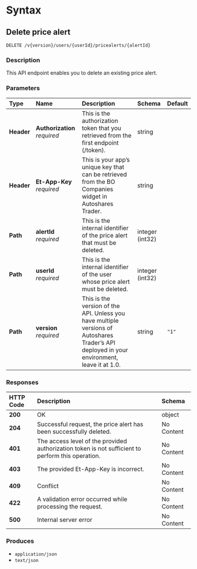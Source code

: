 # Syntax

## Delete price alert

```text
DELETE /v{version}/users/{userId}/pricealerts/{alertId}
```

### Description

This API endpoint enables you to delete an existing price alert.

### Parameters

| Type | Name | Description | Schema | Default |
| :--- | :--- | :--- | :--- | :--- |
| **Header** | **Authorization**   _required_ | This is the authorization token that you retrieved from the first endpoint \(/token\). | string |  |
| **Header** | **Et-App-Key**   _required_ | This is your app’s unique key that can be retrieved from the BO Companies widget in Autoshares Trader. | string |  |
| **Path** | **alertId**   _required_ | This is the internal identifier of the price alert that must be deleted. | integer \(int32\) |  |
| **Path** | **userId**   _required_ | This is the internal identifier of the user whose price alert must be deleted. | integer \(int32\) |  |
| **Path** | **version**   _required_ | This is the version of the API. Unless you have multiple versions of Autoshares Trader’s API deployed in your environment, leave it at 1.0. | string | `"1"` |

### Responses

| HTTP Code | Description | Schema |
| :--- | :--- | :--- |
| **200** | OK | object |
| **204** | Successful request, the price alert has been successfully deleted. | No Content |
| **401** | The access level of the provided authorization token is not sufficient to perform this operation. | No Content |
| **403** | The provided Et-App-Key is incorrect. | No Content |
| **409** | Conflict | No Content |
| **422** | A validation error occurred while processing the request. | No Content |
| **500** | Internal server error | No Content |

### Produces

* `application/json`
* `text/json`

